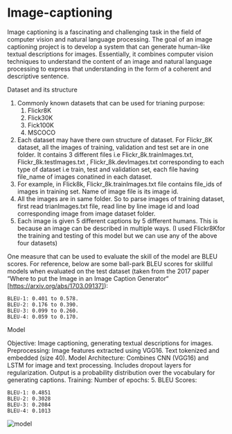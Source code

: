 # Image-captioning


Image captioning is a fascinating and challenging task in the field of computer vision and natural language processing. The goal of an image captioning project is to develop a system that can generate human-like textual descriptions for images. Essentially, it combines computer vision techniques to understand the content of an image and natural language processing to express that understanding in the form of a coherent and descriptive sentence.



Dataset and its structure

1. Commonly known datasets that can be used for trianing purpose:
    1. Flickr8K
    2. Flick30K
    3. Fick100K
    4. MSCOCO
2. Each dataset may have there own structure of dataset. For Flickr_8K dataset, all the images of training, validation and test set are in one folder. It contains 3 different files i.e Flickr_8k.trainImages.txt, Flickr_8k.testImages.txt , Flickr_8k.devImages.txt  corresponding to each type of dataset i.e train, test and validation set, each file having file_name of images conatined in each dataset. 
3. For example, in Flick8k, Flickr_8k.trainImages.txt file contains file_ids of images in training set. Name of image file is its image id.
4. All the images are in same folder. So to parse images of training dataset, first read trianImages.txt file, read line by line image id and load corresponding image from image dataset folder.
5. Each image is given 5 different captions by 5 different humans. This is because an image can be described in multiple ways.
(I used Flickr8Kfor the training and testing of this model but we can use any of the above four datasets)

One measure that can be used to evaluate the skill of the model are BLEU scores. For reference, below are some ball-park BLEU scores for skillful models when evaluated on the test dataset (taken from the 2017 paper “Where to put the Image in an Image Caption Generator“ [https://arxiv.org/abs/1703.09137]):

    BLEU-1: 0.401 to 0.578. 
    BLEU-2: 0.176 to 0.390. 
    BLEU-3: 0.099 to 0.260. 
    BLEU-4: 0.059 to 0.170.

Model

Objective: Image captioning, generating textual descriptions for images.
Preprocessing:
      Image features extracted using VGG16.
      Text tokenized and embedded (size 40).
Model Architecture:
      Combines CNN (VGG16) and LSTM for image and text processing.
      Includes dropout layers for regularization.
      Output is a probability distribution over the vocabulary for generating captions.
Training:
      Number of epochs: 5.
BLEU Scores:

    BLEU-1: 0.4851
    BLEU-2: 0.3028
    BLEU-3: 0.2084
    BLEU-4: 0.1013

![model](https://github.com/tonystark2032/ML-Codes/assets/116151399/5ef93135-dc55-4ec5-bfbe-2709302fffff)
